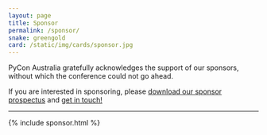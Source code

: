 ```yaml
---
layout: page
title: Sponsor
permalink: /sponsor/
snake: greengold
card: /static/img/cards/sponsor.jpg
---
```


PyCon Australia gratefully acknowledges the support of our sponsors, without which the conference could not go ahead.


If you are interested in sponsoring, please [download our sponsor prospectus](/prospectus.pdf) and [get in touch!](mailto:sponsorship@pycon-au.org)

-----------

{% include sponsor.html %}
